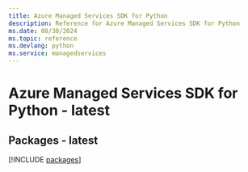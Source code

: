 ```yaml
---
title: Azure Managed Services SDK for Python
description: Reference for Azure Managed Services SDK for Python
ms.date: 08/30/2024
ms.topic: reference
ms.devlang: python
ms.service: managedservices
---
```

# Azure Managed Services SDK for Python - latest
## Packages - latest
[!INCLUDE [packages](managed-services-index.md)]